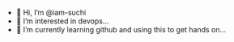 - 👋 Hi, I’m @iam-suchi
- 👀 I’m interested in devops...
- 🌱 I’m currently learning github and using this to get hands on...


<!---
iam-suchi/iam-suchi is a ✨ special ✨ repository because its `README.md` (this file) appears on your GitHub profile.
You can click the Preview link to take a look at your changes.
--->
